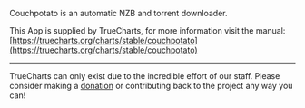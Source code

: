 Couchpotato is an automatic NZB and torrent downloader.

This App is supplied by TrueCharts, for more information visit the manual: [https://truecharts.org/charts/stable/couchpotato](https://truecharts.org/charts/stable/couchpotato)

---

TrueCharts can only exist due to the incredible effort of our staff.
Please consider making a [donation](https://truecharts.org/about/sponsor) or contributing back to the project any way you can!
